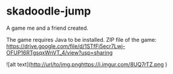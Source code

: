 # skadoodle-jump
A game me and a friend created.

The game requires Java to be installed. ZIP file of the game: https://drive.google.com/file/d/1STfFi5ecr7Lwj-OFUP16RTgsqxWnVT_4/view?usp=sharing


![alt text]([http://url/to/img.png](https://i.imgur.com/8UQ7rTZ.png
)https://i.imgur.com/8UQ7rTZ.png
)
